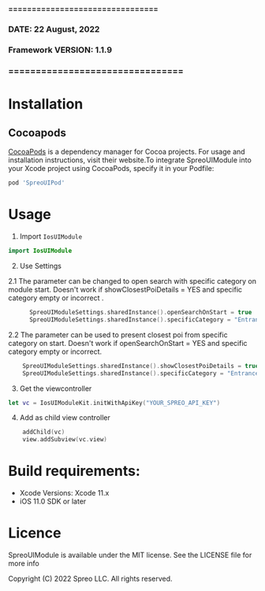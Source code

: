 #### ================================
### DATE: 22 August, 2022
### Framework VERSION: 1.1.9
### ================================ #

# Installation

## Cocoapods
[CocoaPods](https://cocoapods.org) is a dependency manager for Cocoa projects. For usage and installation instructions, visit their website.To integrate SpreoUIModule into your Xcode project using CocoaPods, specify it in your Podfile:

```ruby
pod 'SpreoUIPod'
```

# Usage

1. Import `IosUIModule`

```swift
import IosUIModule
```

2. Use Settings

  2.1 The parameter can be changed to open search with specific category on module start. Doesn't work if showClosestPoiDetails = YES and specific category empty or incorrect .
```swift
      SpreoUIModuleSettings.sharedInstance().openSearchOnStart = true
      SpreoUIModuleSettings.sharedInstance().specificCategory = "Entrance"
```
      
  2.2 The parameter can be used  to present closest poi from specific category on start. Doesn't work if openSearchOnStart = YES and specific category empty or incorrect.
```swift
    SpreoUIModuleSettings.sharedInstance().showClosestPoiDetails = true
    SpreoUIModuleSettings.sharedInstance().specificCategory = "Entrance"
```

3. Get the viewcontroller

```swift
let vc = IosUIModuleKit.initWithApiKey("YOUR_SPREO_API_KEY")
```

4. Add as child view controller

```swift
    addChild(vc)
    view.addSubview(vc.view)
```



# Build requirements:
- Xcode Versions: Xcode 11.x
- iOS 11.0 SDK or later

# Licence

SpreoUIModule is available under the MIT license. See the LICENSE file for more info

Copyright (C) 2022 Spreo LLC. All rights reserved.

